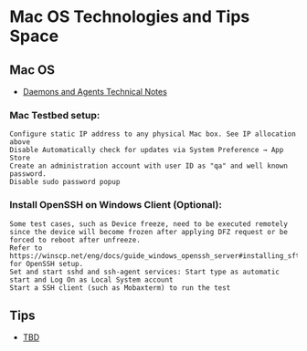 # Mac OS Technologies and Tips Space


## Mac OS 
  * [Daemons and Agents Technical Notes](https://developer.apple.com/library/archive/technotes/tn2083/_index.html#//apple_ref/doc/uid/DTS10003794-CH1-SECTION23)


### Mac Testbed setup:
	Configure static IP address to any physical Mac box. See IP allocation above 
	Disable Automatically check for updates via System Preference → App Store
	Create an administration account with user ID as "qa" and well known password.
	Disable sudo password popup

### Install OpenSSH on Windows Client (Optional):
	Some test cases, such as Device freeze, need to be executed remotely since the device will become frozen after applying DFZ request or be forced to reboot after unfreeze.
	Refer to https://winscp.net/eng/docs/guide_windows_openssh_server#installing_sftp_ssh_server for OpenSSH setup.
	Set and start sshd and ssh-agent services: Start type as automatic start and Log On as Local System account
	Start a SSH client (such as Mobaxterm) to run the test

## Tips

  * [TBD](https://developer.apple.com/library/archive/technotes/tn2083/_index.html#//apple_ref/doc/uid/DTS10003794-CH1-SECTION23)


